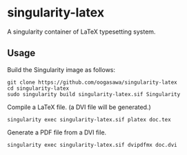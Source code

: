 # singularity-latex

A singularity container of LaTeX typesetting system.

## Usage

Build the Singularity image as follows:

```
git clone https://github.com/oogasawa/singularity-latex
cd singularity-latex
sudo singularity build singularity-latex.sif Singularity
```


Compile a LaTeX file. (a DVI file will be generated.)

```
singularity exec singularity-latex.sif platex doc.tex
```


Generate a PDF file from a DVI file.

```
singularity exec singularity-latex.sif dvipdfmx doc.dvi
```

